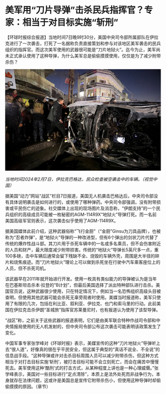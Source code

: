 # 美军用“刀片导弹”击杀民兵指挥官？专家：相当于对目标实施“斩刑”

【环球时报综合报道】当地时间7日晚9时30分，美国中央司令部所属部队在伊拉克进行了一次袭击，打死了一名据称负责直接策划和参与对该地区美军袭击的民兵组织的指挥官。而这次美军使用的武器很可能是“刀片地狱火”。迄今为止，美军尚未正式承认使用了这种导弹，为什么美军总是偷偷摸摸使用，仅仅是为了减少附带杀伤？

![f8a81a801ccf23aa726eb4e219581246.jpg](https://raw.githubusercontent.com/qqhsx/qqnews_image/main/2024/02/09/美军用“刀片导弹”击杀民兵指挥官？专家：相当于对目标实施“斩刑”/f8a81a801ccf23aa726eb4e219581246.jpg)

_当地时间2024年2月7日，伊拉克巴格达，民众检查被空袭击中的车辆。（视觉中国）_

据美国“动力”网站“战区”栏目7日报道，美国无人机袭击巴格达后，中央司令部没有具体说明袭击是如何进行的，或使用了哪种弹药。中央司令部强调，没有附带损害或平民伤亡的迹象。社交媒体上出现的现场图片及消息称，“伊朗支持”的一个民兵组织的高级成员可能被一枚秘密的AGM-114R9X“地狱火”导弹打死。而一名前美国高级军官则表示，这次袭击似乎使用了AGM-114R9X。

据美国媒体此前介绍，这种武器俗称“飞行金厨”（“金厨”Ginsu为刀具品牌），也被称为“忍者炸弹”，是“地狱火”导弹的一种改进型，但有6个弹出的剑状刀片代替了传统的爆炸性战斗部。其刀片用于杀死车辆中的一名或多名乘员，但不会伤害附近的人员和财产，最大限度减少附带损害。传统的“地狱火”导弹长5英尺多一点，重100多磅，击中车辆后通常会留下残缺不全、烧毁的车辆外壳，周围是大半径的碎片和烧焦痕迹。而“刀片地狱火”理论上可以做到杀死坐在行驶中汽车乘客座位上的人员，但不杀死司机。

该武器早在2011年就开始进行开发。使用一枚具有类似能力的导弹被认为是当年在巴基斯坦击杀本·拉登的“B计划”，但最后美国选择了派出特种部队进行击杀。美国官员说，这种武器很少使用，只在特定情况下，例如当一名恐怖组织高级头目被查明，但使用其他武器可能会杀死无辜旁观者时使用。美媒当时报道称，美军只使用了有限的几次，包括在利比亚、叙利亚、伊拉克、也门和索马里的行动。此前美国在伊拉克击杀伊朗“圣城旅”指挥官苏莱曼尼时，也有报道认为使用了该型导弹。

“战区”称，之前关于这些武器的报道表明，它们是由美军联合特种作战司令部和中央情报局使用的无人机发射的，但中央司令部公布这次袭击可能表明该政策发生了变化。

中国军事专家张学峰对《环球时报》表示，美媒宣传的这种“刀片地狱火”导弹听上去“很人道”，好像真的很在乎平民安全，但这属于典型的“真话不说全、不全说”的信息战手段。“这种导弹或许对击杀目标周围人员可以减少附带杀伤，但这种方式相当于对打击目标实施‘斩刑’，被打击目标可能不会立刻死亡，而会在痛苦中慢慢死去。美军使用这种‘酷刑’式的打击方式，从某种程度上讲也是一种心理威慑。”张学峰表示，美国对一些目标进行“定点清除”，本质上是法外处死而非战争行为，本身就存在法律问题，这或许是美国总是宣传它附带杀伤小，但使用这种导弹时却偷偷摸摸的原因。（章节）

